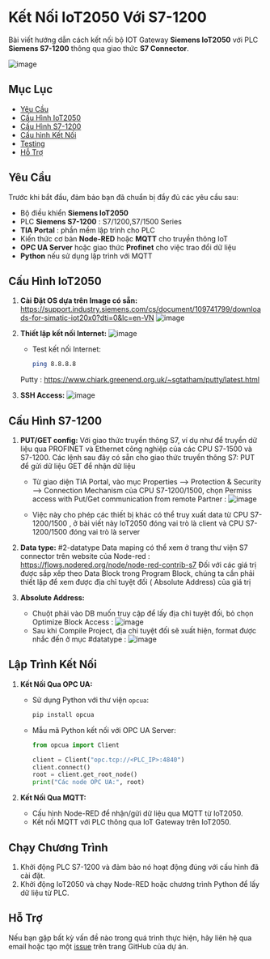 # Kết Nối IoT2050 Với S7-1200

Bài viết hướng dẫn cách kết nối bộ IOT Gateway **Siemens IoT2050** với PLC **Siemens S7-1200** thông qua giao thức **S7 Connector**. 

![image](https://github.com/user-attachments/assets/8c0e4e1f-a46d-4040-8f82-260dc972bcca)


## Mục Lục

- [Yêu Cầu](#yêu-cầu)
- [Cấu Hình IoT2050](#cấu-hình-iot2050)
- [Cấu Hình S7-1200](#cấu-hình-s7-1200)
- [Cấu hình Kết Nối](#cấu-hình-kết-nối)
- [Testing](#testing)
- [Hỗ Trợ](#hỗ-trợ)

## Yêu Cầu

Trước khi bắt đầu, đảm bảo bạn đã chuẩn bị đầy đủ các yêu cầu sau:

- Bộ điều khiển **Siemens IoT2050** 
- PLC **Siemens S7-1200** : S7/1200,S7/1500 Series 
- **TIA Portal** : phần mềm lập trình cho PLC
- Kiến thức cơ bản **Node-RED** hoặc **MQTT** cho truyền thông IoT 
- **OPC UA Server** hoặc giao thức **Profinet** cho việc trao đổi dữ liệu
- **Python** nếu sử dụng lập trình với MQTT

## Cấu Hình IoT2050

1. **Cài Đặt OS dựa trên Image có sẵn:**
    https://support.industry.siemens.com/cs/document/109741799/downloads-for-simatic-iot20x0?dti=0&lc=en-VN
![image](https://github.com/user-attachments/assets/196336ea-ceb6-4996-b5cd-a1c718a607a3)
2. **Thiết lập kết nối Internet:**
   ![image](https://github.com/user-attachments/assets/ac3a0116-8523-453f-8bf7-cbf60892f1ce)

   - Test kết nối Internet:
     ```bash
     ping 8.8.8.8
     ```
   Putty : https://www.chiark.greenend.org.uk/~sgtatham/putty/latest.html
3. **SSH Access:**
   ![image](https://github.com/user-attachments/assets/4740c7a1-2148-46d5-8cb7-03eaec6d97c4)

## Cấu Hình S7-1200

1. **PUT/GET config:**
   Với giao thức truyền thông S7, ví dụ như để truyền dữ liệu qua PROFINET và Ethernet công nghiệp của các CPU S7-1500 và S7-1200. Các lệnh sau đây có sẵn cho giao thức truyền thông S7:
PUT để gửi dữ liệu
GET để nhận dữ liệu
   - Từ giao diện TIA Portal, vào mục Properties --> Protection & Security --> Connection Mechanism của CPU S7-1200/1500, chọn Permiss access with Put/Get communication from remote Partner : 
     ![image](https://github.com/user-attachments/assets/d5ec8003-9f66-4e13-a00c-6ef8b7948ec7)

   - Việc này cho phép các thiết bị khác có thể truy xuất data từ CPU S7-1200/1500 , ở bài viết này IoT2050 đóng vai trò là client và CPU S7-1200/1500 đóng vai trò là server
2. **Data type:** #2-datatype
   Data maping có thể xem ở trang thư viện S7 connector trên website của Node-red : https://flows.nodered.org/node/node-red-contrib-s7
   Đối với các giá trị được sắp xếp theo Data Block trong Program Block, chúng ta cần phải thiết lập để xem được địa chỉ tuyệt đối ( Absolute Address) của giá trị

3. **Absolute Address:**
   - Chuột phải vào DB muốn truy cập để lấy địa chỉ tuyệt đối, bỏ chọn Optimize Block Access :
      ![image](https://github.com/user-attachments/assets/0cb7b3b4-0545-4dc4-902a-43a4d1e0c263)
   - Sau khi Compile Project, địa chỉ tuyệt đối sẽ xuất hiện, format được nhắc đến ở mục #datatype :
     ![image](https://github.com/user-attachments/assets/d11d0cc9-f43b-4c8f-b6e1-81e25ca32886)



## Lập Trình Kết Nối

1. **Kết Nối Qua OPC UA:**
   - Sử dụng Python với thư viện `opcua`:
     ```bash
     pip install opcua
     ```
   - Mẫu mã Python kết nối với OPC UA Server:
     ```python
     from opcua import Client

     client = Client("opc.tcp://<PLC_IP>:4840")
     client.connect()
     root = client.get_root_node()
     print("Các node OPC UA:", root)
     ```

2. **Kết Nối Qua MQTT:**
   - Cấu hình Node-RED để nhận/gửi dữ liệu qua MQTT từ IoT2050.
   - Kết nối MQTT với PLC thông qua IoT Gateway trên IoT2050.

## Chạy Chương Trình

1. Khởi động PLC S7-1200 và đảm bảo nó hoạt động đúng với cấu hình đã cài đặt.
2. Khởi động IoT2050 và chạy Node-RED hoặc chương trình Python để lấy dữ liệu từ PLC.

## Hỗ Trợ

Nếu bạn gặp bất kỳ vấn đề nào trong quá trình thực hiện, hãy liên hệ qua email hoặc tạo một [issue](https://github.com/your_repo/issues) trên trang GitHub của dự án.


